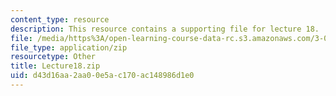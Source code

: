```yaml
---
content_type: resource
description: This resource contains a supporting file for lecture 18.
file: /media/https%3A/open-learning-course-data-rc.s3.amazonaws.com/3-016-mathematics-for-materials-scientists-and-engineers-fall-2005/d43d16aa2aa00e5ac170ac148986d1e0_Lecture18.zip
file_type: application/zip
resourcetype: Other
title: Lecture18.zip
uid: d43d16aa-2aa0-0e5a-c170-ac148986d1e0
---
```

